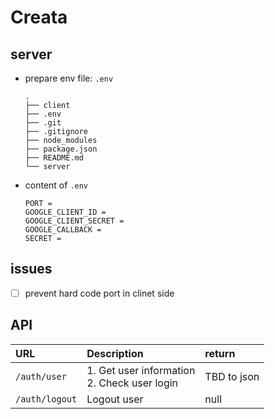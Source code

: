 # Creata

## server

* prepare env file: ```.env``` 
    ```
    .
    ├── client
    ├── .env
    ├── .git
    ├── .gitignore
    ├── node_modules
    ├── package.json
    ├── README.md
    └── server
    ```
* content of ```.env```
    ```
    PORT = 
    GOOGLE_CLIENT_ID = 
    GOOGLE_CLIENT_SECRET = 
    GOOGLE_CALLBACK = 
    SECRET = 
    ```

## issues

* [ ] prevent hard code port in clinet side

## API

|URL|Description|return|
|:---|:---|:---|
|```/auth/user```|1. Get user information <br> 2. Check user login|TBD to json|
|```/auth/logout```|Logout user|null|
